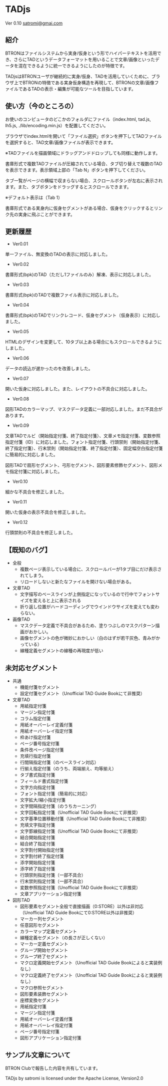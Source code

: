 # TADjs

Ver 0.10
satromi@gmai.com

## 紹介

BTRONはファイルシステムから実身/仮身という形でハイパーテキストを活用でき、さらにTADというデータフォーマットを用いることで文章/画像といったデータを混在できるように統一できるようにしたのが特徴です。

TADjsはBTRONユーザが継続的に実身/仮身、TADを活用していくために、ブラウザ上でBTRONの特徴である実身仮身構造を再現して、BTRONの文章/画像ファイルであるTADの表示・編集が可能なツールを目指しています。

## 使い方（今のところの）

お使いのコンピュータのどこかのフォルダにファイル（index.html, tad.js, lh5.js, ./lib/encoding.min.js）を配置してください。

ブラウザでindex.htmlを開いて「ファイル選択」ボタンを押下してTADファイルを選択すると、TAD文章/画像ファイルが表示できます。

※TADファイルを描画領域にドラッグアンドドロップしても同様に動作します。

書庫形式で複数TADファイルが圧縮されている場合、タブ切り替えで複数のTADを表示できます。表示領域上部の「Tab N」ボタンを押下してください。

タブ一覧がページの横幅で収まらない場合、スクロールボタンが左右に表示されます。また、タブボタンをドラッグするとスクロールできます。

※デフォルト表示は（Tab 1）

書庫形式である実身内に仮身セグメントがある場合、仮身をクリックするとリンク先の実身に飛ぶことができます。

## 更新履歴

- Ver0.01

単一ファイル、無変換のTADの表示に対応しました。

- Ver0.02

書庫形式(bpk)のTAD（ただし1ファイルのみ）解凍、表示に対応しました。

- Ver0.03

書庫形式(bpk)のTADで複数ファイル表示に対応しました。

- Ver0.04

書庫形式(bpk)のTADでリンクレコード、仮身セグメント（仮身表示）に対応しました。

- Ver0.05

HTMLのデザインを変更して、10タブ以上ある場合にもスクロールできるようにしました。

- Ver0.06

データの読込が遅かったのを改善しました。

- Ver0.07

開いた仮身に対応しました。また、レイアウトの不具合に対応しました。

- Ver0.08

図形TADのカラーマップ、マスクデータ定義に一部対応しました。まだ不具合があります。

- Ver0.09

文章TADでルビ（開始指定付箋、終了指定付箋）、文章メモ指定付箋、変数参照指定付箋（ID）に対応しました。フォント指定付箋、行頭禁則（開始指定付箋、終了指定付箋）、行末禁則（開始指定付箋、終了指定付箋）、固定幅空白指定付箋に簡易的に対応しました。

図形TADで扇形セグメント、弓形セグメント、図形要素修飾セグメント、図形メモ指定付箋に対応しました。

- Ver0.10

細かな不具合を修正しました。

- Ver0.11

開いた仮身の表示不具合を修正しました。

- Ver0.12

行頭禁則の不具合を修正しました。


## 【既知のバグ】

- 全般
  - 複数ページ表示している場合に、スクロールバーが1タブ目にだけ表示されてしまう。
  - リロードしないと新たなファイルを開けない場合がある。
- 文章TAD
  - 文字描写のベースラインが上側指定になっているので行中でフォントサイズを変えると上に表示される
  - 折り返し位置がハードコーディングでウインドウサイズを変えても変わらない。
- 画像TAD
  - マスクデータ定義で不具合があるため、塗りつぶしのマスクパターン描画がおかしい。
  - 画像セグメントの色が微妙におかしい（白のはずが若干灰色、青みがかっている）
  - 線種定義セグメントの線種の再現度が低い

## 未対応セグメント
- 共通
  - 機能付箋セグメント
  - 設定付箋セグメント（Unofficial TAD Guide Bookにて非推奨）
- 文章TAD
  - 用紙指定付箋
  - マージン指定付箋
  - コラム指定付箋
  - 用紙オーバーレイ定義付箋
  - 用紙オーバーレイ指定付箋
  - 枠あけ指定付箋
  - ページ番号指定付箋
  - 条件改ページ指定付箋
  - 充填行指定付箋
  - 行間隔指定付箋（のベースライン対応）
  - 行揃え指定付箋（のうち、両端揃え、均等揃え）
  - タブ書式指定付箋
  - フィールド書式指定付箋
  - 文字方向指定付箋
  - フォント指定付箋（簡易的に対応）
  - 文字拡大/縮小指定付箋
  - 文字間隔指定付箋（のうちカーニング）
  - 文字回転指定付箋（Unofficial TAD Guide Bookにて非推奨）
  - 文字基準位置移動付箋（Unofficial TAD Guide Bookにて非推奨）
  - 充填文字指定付箋
  - 文字罫線指定付箋（Unofficial TAD Guide Bookにて非推奨）
  - 結合開始指定付箋
  - 結合終了指定付箋
  - 文字割付開始指定付箋
  - 文字割付終了指定付箋
  - 添字開始指定付箋
  - 添字終了指定付箋
  - 行頭禁則指定付箋（一部不具合）
  - 行末禁則指定付箋（一部不具合）
  - 変数参照指定付箋（Unofficial TAD Guide Bookにて非推奨）
  - 文章アプリケーション指定付箋
- 図形TAD
  - 図形要素セグメント全般で直接描画（0:STORE）以外は非対応（Unofficial TAD Guide Bookにて0:STORE以外は非推奨）
  - マーカー列セグメント
  - 任意図形セグメント
  - カラーマップ定義セグメント
  - 線種定義セグメント（の長さが正しくない）
  - マーカー定義セグメント
  - グループ開始セグメント
  - グループ終了セグメント
  - マクロ定義開始セグメント（Unofficial TAD Guide Bookによると実装例なし）
  - マクロ定義終了セグメント（Unofficial TAD Guide Bookによると実装例なし）
  - マクロ参照セグメント
  - 図形要素装飾セグメント
  - 座標変換セグメント
  - 用紙指定付箋
  - マージン指定付箋
  - 用紙オーバーレイ定義付箋
  - 用紙オーバーレイ指定付箋
  - ページ番号指定付箋
  - 図形アプリケーション指定付箋

## サンプル文章について

BTRON Clubで報告した内容を共有しています。

TADjs by satromi is licensed under the Apache License, Version2.0
